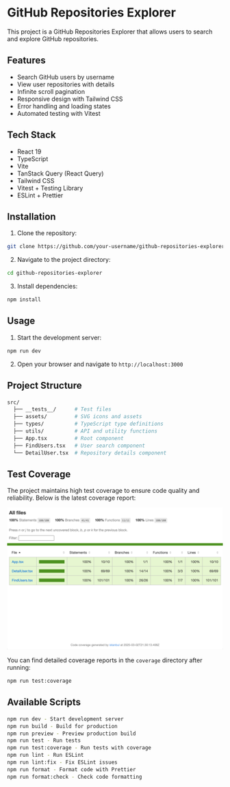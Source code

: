 # GitHub Repositories Explorer

This project is a GitHub Repositories Explorer that allows users to search and explore GitHub repositories.

## Features

- Search GitHub users by username
- View user repositories with details
- Infinite scroll pagination
- Responsive design with Tailwind CSS
- Error handling and loading states
- Automated testing with Vitest

## Tech Stack

- React 19
- TypeScript
- Vite
- TanStack Query (React Query)
- Tailwind CSS
- Vitest + Testing Library
- ESLint + Prettier

## Installation

1. Clone the repository:
  ```sh
  git clone https://github.com/your-username/github-repositories-explorer.git
  ```
2. Navigate to the project directory:
  ```sh
  cd github-repositories-explorer
  ```
3. Install dependencies:
  ```sh
  npm install
  ```

## Usage

1. Start the development server:
  ```sh
  npm run dev
  ```
2. Open your browser and navigate to `http://localhost:3000`

## Project Structure
```sh
src/
  ├── __tests__/      # Test files
  ├── assets/         # SVG icons and assets
  ├── types/          # TypeScript type definitions
  ├── utils/          # API and utility functions
  ├── App.tsx         # Root component
  ├── FindUsers.tsx   # User search component
  └── DetailUser.tsx  # Repository details component
```

## Test Coverage

The project maintains high test coverage to ensure code quality and reliability. Below is the latest coverage report:

![Test Coverage](./public/unit_tests.png)

You can find detailed coverage reports in the `coverage` directory after running:
```sh
npm run test:coverage
```

## Available Scripts
```sh
npm run dev - Start development server
npm run build - Build for production
npm run preview - Preview production build
npm run test - Run tests
npm run test:coverage - Run tests with coverage
npm run lint - Run ESLint
npm run lint:fix - Fix ESLint issues
npm run format - Format code with Prettier
npm run format:check - Check code formatting
```